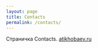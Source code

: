 ```yaml
---
layout: page
title: Contacts
permalink: /contacts/
---
```


Страничка Contacts.
[atikhobaev.ru][atikhobaev.ru]

[atikhobaev.ru]:http://atikhobaev.ru